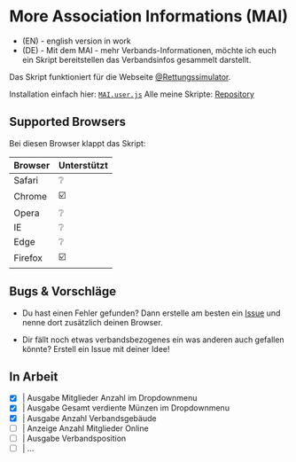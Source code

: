 # More Association Informations (MAI)

- (EN) - english version in work
- (DE) - Mit dem MAI - mehr Verbands-Informationen, möchte ich euch ein Skript bereitstellen das Verbandsinfos gesammelt darstellt.

Das Skript funktioniert für die Webseite [@Rettungssimulator](https://github.cim/Rettungssimulator).

Installation einfach hier: [`MAI.user.js`](https://github.com/QuCla/resi-association-information/raw/master/association.infos.user.js)
Alle meine Skripte: [Repository](https://github.com/QuCla?tab=repositories)


## Supported Browsers

Bei diesen Browser klappt das Skript:


| Browser | Unterstützt             |
| ------- | ----------------------- |
| Safari  | :grey_question:         |
| Chrome  | :ballot_box_with_check: |
| Opera   | :grey_question:         |
| IE      | :grey_question:         |
| Edge    | :grey_question:         |
| Firefox | :ballot_box_with_check: |


## Bugs & Vorschläge

 - Du hast einen Fehler gefunden? Dann erstelle am besten ein [Issue](https://github.com/QuCla/resi-association-information/issues/new) und nenne dort zusätzlich deinen Browser.

 - Dir fällt noch etwas verbandsbezogenes ein was anderen auch gefallen könnte? Erstell ein Issue mit deiner Idee!

## In Arbeit

- [x]   | Ausgabe Mitglieder Anzahl im Dropdownmenu
- [x]   | Ausgabe Gesamt verdiente Münzen im Dropdownmenu
- [x]   | Ausgabe Anzahl Verbandsgebäude
- [ ]   | Anzeige Anzahl Mitglieder Online
- [ ]   | Ausgabe Verbandsposition
- [ ]   | ...
